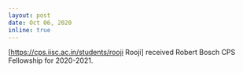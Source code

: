 ```yaml
---
layout: post
date: Oct 06, 2020
inline: true
---
```


[https://cps.iisc.ac.in/students/rooji Rooji] received Robert Bosch CPS Fellowship for 2020-2021.

